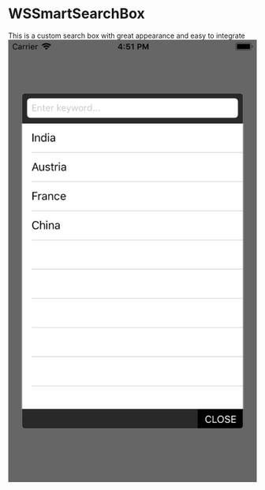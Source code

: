 # WSSmartSearchBox
This is a custom search box with great appearance and easy to integrate
![Alt text](https://github.com/WebsoftProfession/WSSmartSearchBox/blob/master/Simulator%20Screen%20Shot%20-%20iPhone%206%20-%202018-04-03%20at%2016.51.07.png?raw=true "Optional Title")

